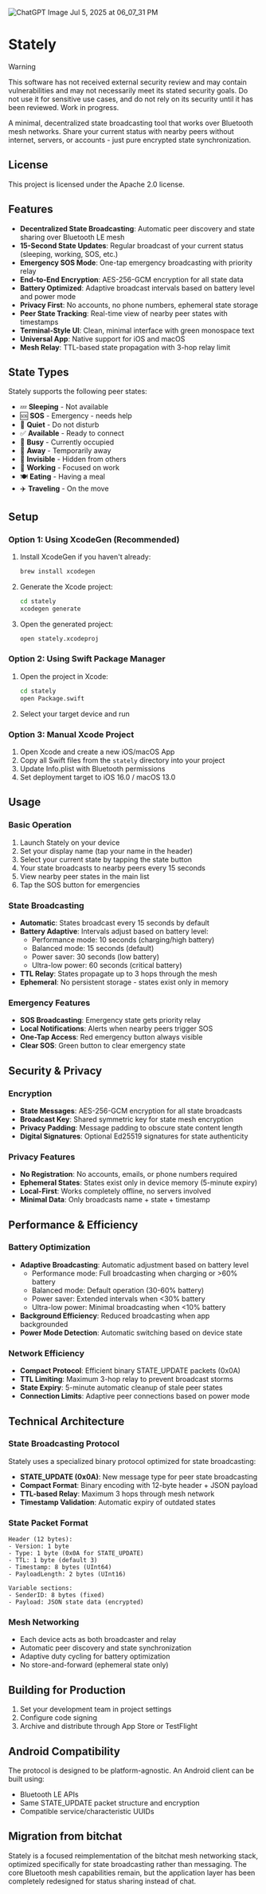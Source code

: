 ![ChatGPT Image Jul 5, 2025 at 06_07_31 PM](https://github.com/user-attachments/assets/2660f828-49c7-444d-beca-d8b01854667a)
# Stately

> [!WARNING]
> This software has not received external security review and may contain vulnerabilities and may not necessarily meet its stated security goals. Do not use it for sensitive use cases, and do not rely on its security until it has been reviewed. Work in progress.

A minimal, decentralized state broadcasting tool that works over Bluetooth mesh networks. Share your current status with nearby peers without internet, servers, or accounts - just pure encrypted state synchronization.

## License

This project is licensed under the Apache 2.0 license.

## Features

- **Decentralized State Broadcasting**: Automatic peer discovery and state sharing over Bluetooth LE mesh
- **15-Second State Updates**: Regular broadcast of your current status (sleeping, working, SOS, etc.)
- **Emergency SOS Mode**: One-tap emergency broadcasting with priority relay
- **End-to-End Encryption**: AES-256-GCM encryption for all state data
- **Battery Optimized**: Adaptive broadcast intervals based on battery level and power mode
- **Privacy First**: No accounts, no phone numbers, ephemeral state storage
- **Peer State Tracking**: Real-time view of nearby peer states with timestamps
- **Terminal-Style UI**: Clean, minimal interface with green monospace text
- **Universal App**: Native support for iOS and macOS
- **Mesh Relay**: TTL-based state propagation with 3-hop relay limit

## State Types

Stately supports the following peer states:

- 💤 **Sleeping** - Not available
- 🆘 **SOS** - Emergency - needs help
- 🔴 **Quiet** - Do not disturb  
- ✅ **Available** - Ready to connect
- 🔶 **Busy** - Currently occupied
- 🏃 **Away** - Temporarily away
- 👻 **Invisible** - Hidden from others
- 💼 **Working** - Focused on work
- 🍽️ **Eating** - Having a meal
- ✈️ **Traveling** - On the move

## Setup

### Option 1: Using XcodeGen (Recommended)

1. Install XcodeGen if you haven't already:
   ```bash
   brew install xcodegen
   ```

2. Generate the Xcode project:
   ```bash
   cd stately
   xcodegen generate
   ```

3. Open the generated project:
   ```bash
   open stately.xcodeproj
   ```

### Option 2: Using Swift Package Manager

1. Open the project in Xcode:
   ```bash
   cd stately
   open Package.swift
   ```

2. Select your target device and run

### Option 3: Manual Xcode Project

1. Open Xcode and create a new iOS/macOS App
2. Copy all Swift files from the `stately` directory into your project
3. Update Info.plist with Bluetooth permissions
4. Set deployment target to iOS 16.0 / macOS 13.0

## Usage

### Basic Operation

1. Launch Stately on your device
2. Set your display name (tap your name in the header)
3. Select your current state by tapping the state button
4. Your state broadcasts to nearby peers every 15 seconds
5. View nearby peer states in the main list
6. Tap the SOS button for emergencies

### State Broadcasting

- **Automatic**: States broadcast every 15 seconds by default
- **Battery Adaptive**: Intervals adjust based on battery level:
  - Performance mode: 10 seconds (charging/high battery)
  - Balanced mode: 15 seconds (default)
  - Power saver: 30 seconds (low battery)
  - Ultra-low power: 60 seconds (critical battery)
- **TTL Relay**: States propagate up to 3 hops through the mesh
- **Ephemeral**: No persistent storage - states exist only in memory

### Emergency Features

- **SOS Broadcasting**: Emergency state gets priority relay
- **Local Notifications**: Alerts when nearby peers trigger SOS
- **One-Tap Access**: Red emergency button always visible
- **Clear SOS**: Green button to clear emergency state

## Security & Privacy

### Encryption
- **State Messages**: AES-256-GCM encryption for all state broadcasts
- **Broadcast Key**: Shared symmetric key for state mesh encryption
- **Privacy Padding**: Message padding to obscure state content length
- **Digital Signatures**: Optional Ed25519 signatures for state authenticity

### Privacy Features
- **No Registration**: No accounts, emails, or phone numbers required
- **Ephemeral States**: States exist only in device memory (5-minute expiry)
- **Local-First**: Works completely offline, no servers involved
- **Minimal Data**: Only broadcasts name + state + timestamp

## Performance & Efficiency

### Battery Optimization
- **Adaptive Broadcasting**: Automatic adjustment based on battery level
  - Performance mode: Full broadcasting when charging or >60% battery
  - Balanced mode: Default operation (30-60% battery)  
  - Power saver: Extended intervals when <30% battery
  - Ultra-low power: Minimal broadcasting when <10% battery
- **Background Efficiency**: Reduced broadcasting when app backgrounded
- **Power Mode Detection**: Automatic switching based on device state

### Network Efficiency
- **Compact Protocol**: Efficient binary STATE_UPDATE packets (0x0A)
- **TTL Limiting**: Maximum 3-hop relay to prevent broadcast storms
- **State Expiry**: 5-minute automatic cleanup of stale peer states
- **Connection Limits**: Adaptive peer connections based on power mode

## Technical Architecture

### State Broadcasting Protocol
Stately uses a specialized binary protocol optimized for state broadcasting:
- **STATE_UPDATE (0x0A)**: New message type for peer state broadcasting
- **Compact Format**: Binary encoding with 12-byte header + JSON payload
- **TTL-based Relay**: Maximum 3 hops through mesh network
- **Timestamp Validation**: Automatic expiry of outdated states

### State Packet Format
```
Header (12 bytes):
- Version: 1 byte
- Type: 1 byte (0x0A for STATE_UPDATE)  
- TTL: 1 byte (default 3)
- Timestamp: 8 bytes (UInt64)
- PayloadLength: 2 bytes (UInt16)

Variable sections:
- SenderID: 8 bytes (fixed)
- Payload: JSON state data (encrypted)
```

### Mesh Networking
- Each device acts as both broadcaster and relay
- Automatic peer discovery and state synchronization
- Adaptive duty cycling for battery optimization
- No store-and-forward (ephemeral state only)

## Building for Production

1. Set your development team in project settings
2. Configure code signing
3. Archive and distribute through App Store or TestFlight

## Android Compatibility

The protocol is designed to be platform-agnostic. An Android client can be built using:
- Bluetooth LE APIs
- Same STATE_UPDATE packet structure and encryption
- Compatible service/characteristic UUIDs

## Migration from bitchat

Stately is a focused reimplementation of the bitchat mesh networking stack, optimized specifically for state broadcasting rather than messaging. The core Bluetooth mesh capabilities remain, but the application layer has been completely redesigned for status sharing instead of chat.

